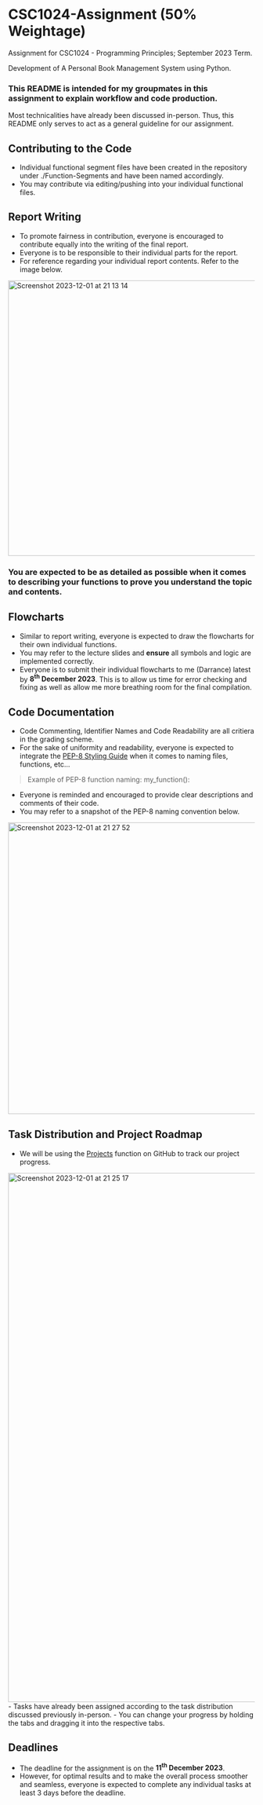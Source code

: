 # CSC1024-Assignment (50% Weightage)
Assignment for CSC1024 - Programming Principles; September 2023 Term.

Development of A Personal Book Management System using Python.

### This README is intended for my groupmates in this assignment to explain workflow and code production.

Most technicalities have already been discussed in-person. Thus, this README only serves to act as a general guideline for our assignment.


## Contributing to the Code

- Individual functional segment files have been created in the repository under ./Function-Segments and have been named accordingly. 
- You may contribute via editing/pushing into your individual functional files.


## Report Writing

- To promote fairness in contribution, everyone is encouraged to contribute equally into the writing of the final report.
- Everyone is to be responsible to their individual parts for the report.
- For reference regarding your individual report contents. Refer to the image below.
<img width="561" alt="Screenshot 2023-12-01 at 21 13 14" src="https://github.com/darrancebeh/CSC1024-Assignment/assets/76253938/368093ee-4609-4677-a211-6ad72fa71f47">

### You are expected to be as detailed as possible when it comes to describing your functions to prove you understand the topic and contents.


## Flowcharts

- Similar to report writing, everyone is expected to draw the flowcharts for their own individual functions.
- You may refer to the lecture slides and **ensure** all symbols and logic are implemented correctly.
- Everyone is to submit their individual flowcharts to me (Darrance) latest by **8<sup>th</sup> December 2023**. This is to allow us time for error checking and fixing as well as allow me more breathing room for the final compilation.


## Code Documentation

- Code Commenting, Identifier Names and Code Readability are all critiera in the grading scheme.
- For the sake of uniformity and readability, everyone is expected to integrate the [PEP-8 Styling Guide](https://peps.python.org/pep-0008/) when it comes to naming files, functions, etc...
> Example of PEP-8 function naming: my_function():
- Everyone is reminded and encouraged to provide clear descriptions and comments of their code.
- You may refer to a snapshot of the PEP-8 naming convention below.
<img width="594" alt="Screenshot 2023-12-01 at 21 27 52" src="https://github.com/darrancebeh/CSC1024-Assignment/assets/76253938/8bd61859-b231-417d-8f6d-97b8c47f0dfa">


## Task Distribution and Project Roadmap

- We will be using the [Projects](https://github.com/users/darrancebeh/projects/2/views/1) function on GitHub to track our project progress.
<img width="1078" alt="Screenshot 2023-12-01 at 21 25 17" src="https://github.com/darrancebeh/CSC1024-Assignment/assets/76253938/dadd9ae0-9a11-48ad-92d7-874beb7a5789">
- Tasks have already been assigned according to the task distribution discussed previously in-person.
- You can change your progress by holding the tabs and dragging it into the respective tabs.


## Deadlines

- The deadline for the assignment is on the **11<sup>th</sup> December 2023**.
- However, for optimal results and to make the overall process smoother and seamless, everyone is expected to complete any individual tasks at least 3 days before the deadline.
